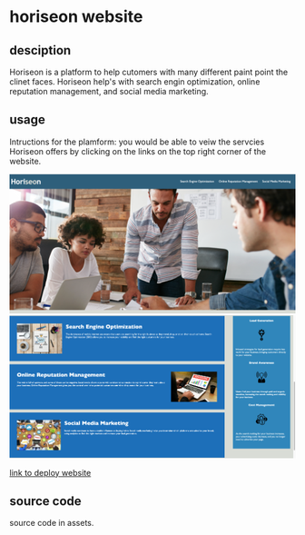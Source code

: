 # horiseon website

## desciption

Horiseon is a platform to help cutomers with many different paint point the clinet faces. Horiseon help's with search engin optimization, online reputation management, and social media marketing.

## usage

Intructions for the plamform:
you would be able to veiw the servcies Horiseon offers by clicking on the links on the top right corner of the website.

![Website screenshot](./assets/images/Screenshot1.png)
![website screenshot](./assets/images/Screenshot2.png)

[link to deploy website](https://Ninamahdawe.github.io/Horiseon-refactor-)

## source code

source code in assets.
